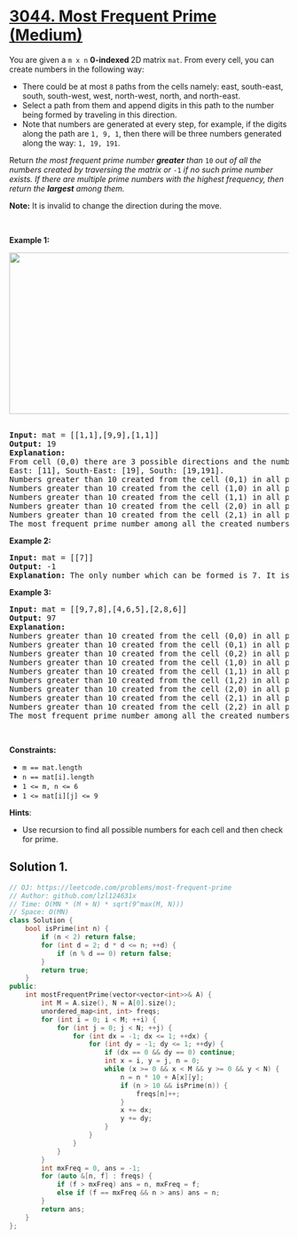 # [3044. Most Frequent Prime (Medium)](https://leetcode.com/problems/most-frequent-prime)

<p>You are given a <code>m x n</code> <strong>0-indexed </strong>2D<strong> </strong>matrix <code>mat</code>. From every cell, you can create numbers in the following way:</p>

<ul>
	<li>There could be at most <code>8</code> paths from the cells namely: east, south-east, south, south-west, west, north-west, north, and north-east.</li>
	<li>Select a path from them and append digits in this path to the number being formed by traveling in this direction.</li>
	<li>Note that numbers are generated at every step, for example, if the digits along the path are <code>1, 9, 1</code>, then there will be three numbers generated along the way: <code>1, 19, 191</code>.</li>
</ul>

<p>Return <em>the most frequent <span data-keyword="prime-number">prime number</span> <strong>greater</strong> than </em><code>10</code><em> out of all the numbers created by traversing the matrix or </em><code>-1</code><em> if no such prime number exists. If there are multiple prime numbers with the highest frequency, then return the <b>largest</b> among them.</em></p>

<p><strong>Note:</strong> It is invalid to change the direction during the move.</p>

<p>&nbsp;</p>
<p><strong class="example">Example 1:</strong></p>
<strong><img alt="" src="https://assets.leetcode.com/uploads/2024/02/15/south" style="width: 641px; height: 291px;" /> </strong>

<pre>
<strong>
Input:</strong> mat = [[1,1],[9,9],[1,1]]
<strong>Output:</strong> 19
<strong>Explanation:</strong> 
From cell (0,0) there are 3 possible directions and the numbers greater than 10 which can be created in those directions are:
East: [11], South-East: [19], South: [19,191].
Numbers greater than 10 created from the cell (0,1) in all possible directions are: [19,191,19,11].
Numbers greater than 10 created from the cell (1,0) in all possible directions are: [99,91,91,91,91].
Numbers greater than 10 created from the cell (1,1) in all possible directions are: [91,91,99,91,91].
Numbers greater than 10 created from the cell (2,0) in all possible directions are: [11,19,191,19].
Numbers greater than 10 created from the cell (2,1) in all possible directions are: [11,19,19,191].
The most frequent prime number among all the created numbers is 19.</pre>

<p><strong class="example">Example 2:</strong></p>

<pre>
<strong>Input:</strong> mat = [[7]]
<strong>Output:</strong> -1
<strong>Explanation:</strong> The only number which can be formed is 7. It is a prime number however it is not greater than 10, so return -1.</pre>

<p><strong class="example">Example 3:</strong></p>

<pre>
<strong>Input:</strong> mat = [[9,7,8],[4,6,5],[2,8,6]]
<strong>Output:</strong> 97
<strong>Explanation:</strong> 
Numbers greater than 10 created from the cell (0,0) in all possible directions are: [97,978,96,966,94,942].
Numbers greater than 10 created from the cell (0,1) in all possible directions are: [78,75,76,768,74,79].
Numbers greater than 10 created from the cell (0,2) in all possible directions are: [85,856,86,862,87,879].
Numbers greater than 10 created from the cell (1,0) in all possible directions are: [46,465,48,42,49,47].
Numbers greater than 10 created from the cell (1,1) in all possible directions are: [65,66,68,62,64,69,67,68].
Numbers greater than 10 created from the cell (1,2) in all possible directions are: [56,58,56,564,57,58].
Numbers greater than 10 created from the cell (2,0) in all possible directions are: [28,286,24,249,26,268].
Numbers greater than 10 created from the cell (2,1) in all possible directions are: [86,82,84,86,867,85].
Numbers greater than 10 created from the cell (2,2) in all possible directions are: [68,682,66,669,65,658].
The most frequent prime number among all the created numbers is 97.
</pre>

<p>&nbsp;</p>
<p><strong>Constraints:</strong></p>

<ul>
	<li><code>m == mat.length</code></li>
	<li><code>n == mat[i].length</code></li>
	<li><code>1 &lt;= m, n &lt;= 6</code></li>
	<li><code>1 &lt;= mat[i][j] &lt;= 9</code></li>
</ul>

**Hints**:

- Use recursion to find all possible numbers for each cell and then check for prime.

## Solution 1.

```cpp
// OJ: https://leetcode.com/problems/most-frequent-prime
// Author: github.com/lzl124631x
// Time: O(MN * (M + N) * sqrt(9^max(M, N)))
// Space: O(MN)
class Solution {
    bool isPrime(int n) {
        if (n < 2) return false;
        for (int d = 2; d * d <= n; ++d) {
            if (n % d == 0) return false;
        }
        return true;
    }
public:
    int mostFrequentPrime(vector<vector<int>>& A) {
        int M = A.size(), N = A[0].size();
        unordered_map<int, int> freqs;
        for (int i = 0; i < M; ++i) {
            for (int j = 0; j < N; ++j) {
                for (int dx = -1; dx <= 1; ++dx) {
                    for (int dy = -1; dy <= 1; ++dy) {
                        if (dx == 0 && dy == 0) continue;
                        int x = i, y = j, n = 0;
                        while (x >= 0 && x < M && y >= 0 && y < N) {
                            n = n * 10 + A[x][y];
                            if (n > 10 && isPrime(n)) {
                                freqs[n]++;
                            }
                            x += dx;
                            y += dy;
                        }
                    }
                }
            }
        }
        int mxFreq = 0, ans = -1;
        for (auto &[n, f] : freqs) {
            if (f > mxFreq) ans = n, mxFreq = f;
            else if (f == mxFreq && n > ans) ans = n;
        }
        return ans;
    }
};
```
